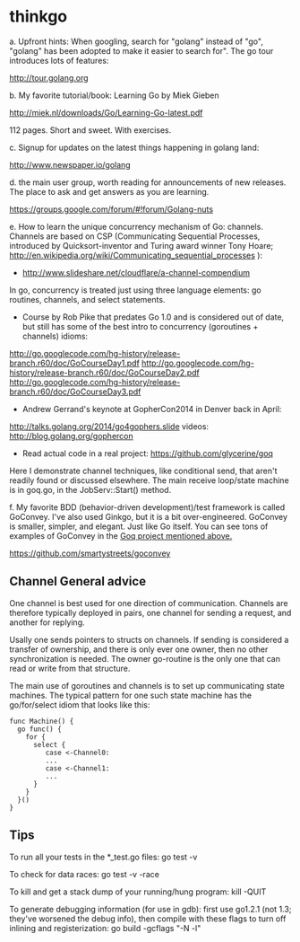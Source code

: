 thinkgo
=======

a. Upfront hints: When googling, search for "golang" instead of "go", "golang" has been adopted to make it easier to search for". The go tour introduces lots of features:

http://tour.golang.org

b. My favorite tutorial/book:
Learning Go by Miek Gieben

http://miek.nl/downloads/Go/Learning-Go-latest.pdf

112 pages. Short and sweet. With exercises.

c. Signup for updates on the latest things happening in golang land:

http://www.newspaper.io/golang

d. the main user group, worth reading for announcements of new releases. The place to ask and get answers as you are learning.

https://groups.google.com/forum/#!forum/Golang-nuts


e. How to learn the unique concurrency mechanism of Go: channels. Channels are based on CSP (Communicating Sequential Processes, introduced by Quicksort-inventor and Turing award winner Tony Hoare; http://en.wikipedia.org/wiki/Communicating_sequential_processes ):

  - http://www.slideshare.net/cloudflare/a-channel-compendium

In go, concurrency is treated just using three language elements: go routines, channels, and select statements.

  - Course by Rob Pike that predates Go 1.0 and is considered out of date, but still has
some of the best intro to concurrency (goroutines + channels) idioms:

http://go.googlecode.com/hg-history/release-branch.r60/doc/GoCourseDay1.pdf
http://go.googlecode.com/hg-history/release-branch.r60/doc/GoCourseDay2.pdf
http://go.googlecode.com/hg-history/release-branch.r60/doc/GoCourseDay3.pdf

  - Andrew Gerrand's keynote at GopherCon2014 in Denver back in April:

http://talks.golang.org/2014/go4gophers.slide
videos: http://blog.golang.org/gophercon

  - Read actual code in a real project: https://github.com/glycerine/goq

Here I demonstrate channel techniques, like conditional send, that aren't readily found or discussed elsewhere. The main receive loop/state machine is in goq.go, in the JobServ::Start() method.

f. My favorite BDD (behavior-driven development)/test framework is called GoConvey. I've also used Ginkgo, but it is a bit over-engineered. GoConvey is smaller, simpler, and elegant. Just like Go itself. You can see tons of examples of GoConvey in the [Goq project mentioned above.](https://github.com/glycerine/goq)

https://github.com/smartystreets/goconvey


Channel General advice
-----------------

One channel is best used for one direction of communication. Channels are therefore typically deployed in pairs, one channel for sending a request, and another for replying.

Usally one sends pointers to structs on channels. If sending is considered a transfer of ownership, and there is only ever one owner, then no other synchronization is needed. The owner go-routine is the only one that can read or write from that structure.

The main use of goroutines and channels is to set up communicating state machines. The typical pattern for one such state machine has the go/for/select idiom that looks like this:

~~~
func Machine() {
  go func() {
    for {
      select { 
         case <-Channel0:
         ...
         case <-Channel1:
         ...
      }
    }
  }()
}
~~~

Tips
----
To run all your tests in the *_test.go files: go test -v

To check for data races: go test -v -race

To kill and get a stack dump of your running/hung program: kill -QUIT <pid>

To generate debugging information (for use in gdb): first use go1.2.1 (not 1.3; they've worsened the debug info), then compile with these flags to turn off inlining and registerization: go build -gcflags "-N -l"


